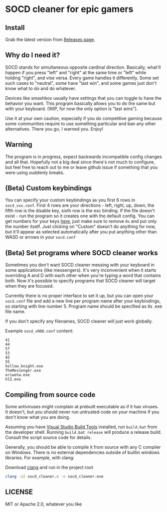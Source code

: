 # SOCD cleaner for epic gamers

## Install
Grab the latest version from [Releases page](https://github.com/valignatev/socd/releases).

## Why do I need it?

SOCD stands for simultaneous opposite cardinal direction. Basically, what'll
happen if you press "left" and "right" at the same time or "left" while holding "right", and vise versa.
Every game handles it differently. Some set such cases to "neutral", some have "last win", and
some games just don't know what to do and do whatever.

Devices like smashbox usually have settings that you can toggle to have the behavior you
want. This program basically allows you to do the same but with your keyboard.
(WIP, for now the only option is "last wins").

Use it at your own caution, especially if you do competitive gaming because
some communities require to use something particular and ban any other alternatives.
There you go, I warned you. Enjoy!

## Warning

The program is in progress, expect backwards incompatible config changes and all that. Hopefully not a big deal
since there's not much to configure, but feel free to reach out to me or leave github issue if something that
you were using suddenly breaks.

## (Beta) Custom keybindings

You can specify your custom keybindings as you first 6 rows in `socd_vxx.conf`.
First 4 rows are your directions - left, right, up, down, the fifth row is the disable key, sixth row is the esc binding.
If the file doesn't exist - run the program so it creates one with the default config.
You can get numbers for your keys [here](https://docs.microsoft.com/en-us/windows/win32/inputdev/virtual-key-codes),
just make sure to remove `0x` and put only the number itself.
Just clicking on "Custom" doesn't do anything for now, but it'll appear as selected automatically
after you put anything other than WASD or arrows in your `socd.conf`

## (Beta) Set programs where SOCD cleaner works

Sometimes you don't want SOCD cleaner messing with your keyboard in some applications (like messengers).
It's very inconvenient when it starts overriding A and D with each other when you're typing a word
that contains both. Now it's possible to specify programs that SOCD cleaner will target when they are
focused.

Currently there is no proper interface to set it up, but you can open your `socd.conf` file
and add a new line per program name after your keybindings, so starting with line number 5. Program
name should be specified as its .exe file name.

If you don't specify any filenames, SOCD cleaner will just work globally.

Example `socd_v008.conf` content:

```
41
44
57
53
45
55
hollow_knight.exe
TheMessenger.exe
oriwotw.exe
hl2.exe
```

## Compiling from source code

Some antiviruses might complain at prebuilt executable as if it has viruses.
It doesn't, but you should never run untrusted code on your machine
if you don't know what you are doing.

Assuming you have [Visual Studio Build Tools](https://docs.microsoft.com/en-us/cpp/build/walkthrough-compile-a-c-program-on-the-command-line?view=vs-2019) installed, run `build.bat` from the developer shell. 
Running `build.bat release` will produce a release build. Consult the script source code for details.

Generally, you should be able to compile it from source with any C compiler on Windows.
There is no external dependencies outside of builtin windows libraries.
For example, with clang:

Download [clang](https://releases.llvm.org/download.html) and run in the project root

```sh
clang -o2 socd_cleaner.c -o socd_cleaner.exe
```

## LICENSE
MIT or Apache 2.0, whatever you like

